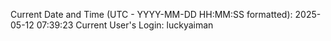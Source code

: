 Current Date and Time (UTC - YYYY-MM-DD HH:MM:SS formatted): 2025-05-12 07:39:23
Current User's Login: luckyaiman
